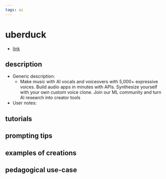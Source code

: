 ```yaml
---
tags: ai 
---
```



# uberduck


* [link](https://uberduck.ai/)

## description
* Generic description: 
    * Make music with AI vocals and voiceovers with 5,000+ expressive voices. Build audio apps in minutes with APIs. Synthesize yourself with your own custom voice clone. Join our ML community and turn AI research into creator tools
* User notes:

## tutorials

## prompting tips

## examples of creations 

## pedagogical use-case 
